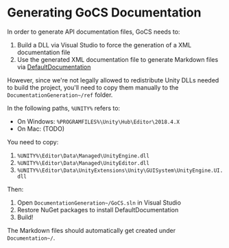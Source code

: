 # Generating GoCS Documentation

In order to generate API documentation files, GoCS needs to:

1. Build a DLL via Visual Studio to force the generation of a XML documentation file
2. Use the generated XML documentation file to generate Markdown files via [DefaultDocumentation](https://github.com/Doraku/DefaultDocumentation)

However, since we're not legally allowed to redistribute Unity DLLs needed to build the project, you'll need to copy them manually to the `DocumentationGeneration~/ref` folder.

In the following paths, `%UNITY%` refers to:

- On Windows: `%PROGRAMFILES%\Unity\Hub\Editor\2018.4.X`
- On Mac: (TODO)

You need to copy:

1. `%UNITY%\Editor\Data\Managed\UnityEngine.dll`
2. `%UNITY%\Editor\Data\Managed\UnityEditor.dll`
3. `%UNITY%\Editor\Data\UnityExtensions\Unity\GUISystem\UnityEngine.UI.dll`

Then:

1. Open `DocumentationGeneration~/GoCS.sln` in Visual Studio
2. Restore NuGet packages to install DefaultDocumentation
3. Build!

The Markdown files should automatically get created under `Documentation~/`.